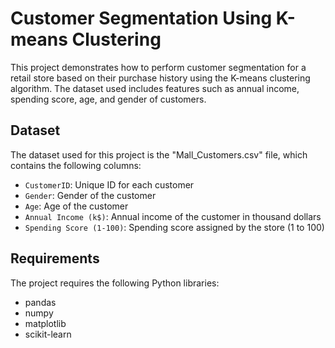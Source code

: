 # Customer Segmentation Using K-means Clustering

This project demonstrates how to perform customer segmentation for a retail store based on their purchase history using the K-means clustering algorithm. The dataset used includes features such as annual income, spending score, age, and gender of customers.

## Dataset

The dataset used for this project is the "Mall_Customers.csv" file, which contains the following columns:
- `CustomerID`: Unique ID for each customer
- `Gender`: Gender of the customer
- `Age`: Age of the customer
- `Annual Income (k$)`: Annual income of the customer in thousand dollars
- `Spending Score (1-100)`: Spending score assigned by the store (1 to 100)

## Requirements

The project requires the following Python libraries:
- pandas
- numpy
- matplotlib
- scikit-learn
